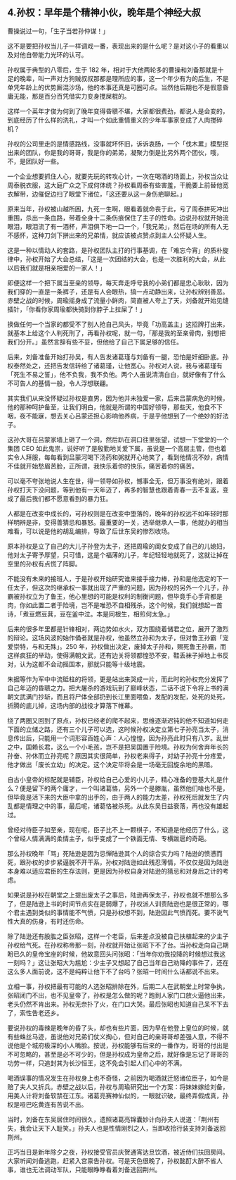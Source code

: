 ## 4.孙权：早年是个精神小伙，晚年是个神经大叔
曹操说过一句，「生子当若孙仲谋！」


这不是要把孙权当儿子一样调戏一番，表现出来的是什么呢？是对这小子的看重以及对他自带能力光环的认可。


孙权属于典型的八零后，生于 182 年，相对于大他两轮多的曹操和刘备那就是十足的晚辈，叫一声对方狗贼叔叔那都是理所应的事，这一个年少有为的后生，不是单凭年龄上的优势厮混沙场，他的本事还真是可圈可点。当然他后期也不是假意昏庸无能，那是百分百凭借实力变身搅屎棍的。


这样一个英年才俊为何到了晚年变得昏聩不堪，大家都很费劲，都说人是会变的，到底经历了什么样的洗礼，才叫一个如此重情重义的少年军事家变成了人肉搅碎机？


孙权的公司里走的是情感路线，没事就坏怀旧，诉诉衷肠，一个「伐木累」模型抠出来的团队，你是我的哥哥，我是你的弟弟，凝聚力倒是比另外两个团伙，哦，不，是团队好一些。


一个企业想要抓住人心，就要先玩的转攻心计，一次在喝酒的场面上，孙权当众让周泰脱衣服，这大庭广众之下成何体统？孙权看周泰有些害羞，干脆要上前替他宽衣解带，边催促边扫了眼堂下诸位，「这还要从这一身伤疤聊起。」


原来当年，孙权被山越所困，九死一生啊，眼看着就命丧于此，亏了周泰拼死冲出重围，杀出一条血路，带着全身十二条伤痕保住了主子的性命。边说孙权就开始流眼泪，眼泪流了有一酒杯，声泪俱下地一口一个，「我兄弟」，然后在场的所有人无不感怀，这种刀剑下拼出来的兄弟情，就应该被点赞点到主人公怀疑人生。


这是一种以情动人的套路，是孙权团队主打的行事基调，在「难忘今宵」的质朴旋律中，孙权开始了大会总结，「这是一次团结的大会，也是一次胜利的大会，从此以后我们就是相亲相爱的一家人！」


即便这样一个把下属当至亲的领导，每天奔走呼号我的小弟们都是忠心耿耿，因为我们穿的一直是一条裤子，还是有人会眼热，搞一点动静出来，让孙权辨别善恶。赤壁之战的时候，周瑜摇身成了流量小鲜肉，简直被人夸上了天，刘备就开始见缝插针，「你看你家周瑜都快骑到你脖子上拉屎了！」


换做任何一个当家的都受不了别人抢自己风头，毕竟「功高盖主」这招牌打出来，就基本上给这个人判死刑了，再看孙权呢，就一句，「那是我的至亲骨肉，别想把我们分开。」虽然言辞有些不妥，但他给了自己下属足够的信任。


后来，刘备准备开始打孙吴，有人告发诸葛瑾与刘备有一腿，恐怕是奸细卧底。孙权泰然处之，还把告发信转给了诸葛瑾，让他宽心。孙权对人说，我与诸葛瑾有「死生不易之誓」，他不负我，我不负他。两个人虽说清清白白，就好像有了什么不可告人的基情一般，令人浮想联翩。


其实我们从来没怀疑过孙权是直男，因为他并未独爱一家，后来吕蒙病危的时候，他的那种呵护备至，让我们明白，他就是所谓的中国好领导，那些天，他食不下咽，夜不能寐，想去关心吕蒙还担心影响他养病，于是乎他想到了一个绝妙的好法子。


这孙大哥在吕蒙家墙上砸了一个洞，然后趴在洞口往里张望，试想一下堂堂的一个集团 CEO 如此鬼祟，说好听了是殷勤地关爱下属，虽说是一个高层主管，但也着实令人拜服，每每看到吕蒙河喝下汤药和粥就开心地笑了，看到他情况不妙，病情不佳就开始愁眉苦脸，正所谓，我快乐着你的快乐，痛苦着你的痛苦。


可以毫不夸张地说人生在世，得一领导如孙权，憾事全无，但万事没有绝对，跟着孙权打天下没问题，等到他有一天年迈了，再多的智慧也跟着青春一去不复返，变成了最后我们都不愿意看到的暴力狂。


人都是在改变中成长的，可孙权则是在改变中堕落的，晚年的孙权远不如年轻时那样明辨是非，变得善猜忌和暴怒。最重要的一关，选举继承人一事，他就办的相当难看，可以说是他的胡乱编排，导致了后世东吴的惨烈收场。


原本孙权是立了自己的大儿子孙登为太子，还把周瑜的闺女变成了自己的儿媳妇，他对太子寄予厚望，只可惜，这是个福薄的儿子，年纪轻轻地就死了，这就让掉在空里的孙权有点慌了阵脚。


不能没有未来的接班人，于是孙权开始研究谁来接手接力棒，孙和是他选定的下一任太子，但这次的继承权一事就出现了严重的问题，因为孙权的另外一个儿子，孙霸被孙权立为了鲁王，他心里想的可能是权利的制衡问题，但毕竟手心手背都是肉，你如此置二者于险境，岂不是唯恐不自相残杀，这个时候，我们就想起一首诗，「煮豆燃豆萁，豆在釜中泣。本是同根生，相煎何太急。」


后来的很多年里都是针锋相对，两边势如水火，双方围绕着储君之位，展开了激烈的辩论。这场风波的始作俑者就是孙权，他虽然立孙和为太子，但对鲁王孙霸「宠爱崇特，与和无殊」。250 年，孙权做出决定，废掉太子孙和，赐死鲁王孙霸，而这样疯狂的举动，使得满朝文武，还有边关将领都惶恐不安，鞋丢袜子掉地上书反对，认为这都不会动摇国本，那就只能等十级地震。


朱据等作为军中中流砥柱的将领，更是站出来哭成一片，而此时的孙权充分发挥了自己年迈的昏聩之力。把大屠杀的游戏玩到了巅峰状态，二话不说下令将上书的满朝文武满门抄斩，而且将尸体全部扔到长江里面喂鱼，发配的发配，处死的处死，折腾的底儿掉，这场内部的战役才算落下帷幕。


绕了两圈又回到了原点，孙权已经老的爬不起来，思维逐渐迟钝的他不知道如何走下面的立储之路，还有三个儿子可以选，这时候孙权决定立第七子孙亮当太子，消息传出后，只能用一个词形容百姓心声：人心惶惶，因为孙亮此时只有八岁。乱世之中，国赖长君，这么一个小毛孩，岂不是把吴国置于险境。孙权为何舍弃年长的孙奋、孙休而立孙亮呢？原因其实很简单，孙权老来得子，对幼子孙亮十分疼爱，他才做出「废长立幼」的决定。这个决定毕将会是一场毫无回旋余地的黑暗。


自古小皇帝的标配就是辅臣，孙权给自己心爱的小儿子，精心准备的登基大礼是什么？便是留下的两个庸才，一个叫诸葛恪，另外一个是滕胤，虽然他们啥也不是，但毕竟是活下来的大臣中拿的出手的，由于两人的能力太差，孙权死后就发生了内乱都是情理之中的事，最后呢，诸葛恪被杀死。从此东吴日益衰落，再也没有雄起过。


曾经对待臣子如至亲，现在呢，臣子比不上一颗棋子，不知道是他经历了什么，这个曾经人情满满的柔情主子，似乎变成了一个铁面无情、专横跋扈的奇葩。


那么孙权晚年「骂」死陆逊是因为忌惮陆逊其个人的综合实力吗？陆逊的愤懑而死，跟孙权的步步紧逼脱不开干系，孙权对陆逊如此残忍薄情，不仅仅是因为陆逊本身难以适应君臣的生存法则，更是因为孙权自身对陆逊的猜忌和对身后之计的考虑。


如果说是孙权在朝堂之上提出废太子之事后，陆逊再保太子，孙权也就不想那么多了，但是陆逊上书的时间节点实在是弱爆了，孙权派人训责陆逊也是很正常的，哪个君主遇到类似的事情能不气愤，只是孙权想不到，陆逊因此气愤而死。要不说气性大真的伤身，有时还伤命。


除了陆逊还有股肱之臣张昭，这样一个老臣，后来差点没被自己扶植起来的少主子孙权给气死。在孙权称帝那一刻，孙权就开始让张昭下不了台。当孙权走向自己期盼已久的皇帝宝座的时候，他故意回头问张昭：「当年你劝我投降的时候想过我这一刻吗？」这让张昭大为尴尬：少主子又想起了自己当年自己劝降的事件了，还在这么多人面前说，这不是纯粹让他下不了台吗？张昭一时间什么话都说不出来。


立相一事，孙权把最有可能的人选张昭排除在外，后期二人在武朝堂上时常争执，张昭闭门不出，也不见皇帝了，孙权是怎么做的呢？跑到人家门口放火逼他出来，老头仍然不肯出来。孙权无奈扑了火，在门口大哭。最后张昭也知道自己呆不下去了，索性告老还乡。


要说孙权的毒辣是晚年的昏了头，却也有些片面，因为早在他登上皇位的时候，就有些蛛丝马迹，虽说他对兄弟们仗义掏心，但对自己的亲哥哥却差强人意，不得不说他是个城府极深的小人嘴脸。按说，孙权能够有后来的一番作为，哥哥的付出是不可忽略的，甚至是必不可少的，但是孙权成为皇帝之后，就好像是忘记了哥哥的功劳一样，只追封其为长沙恒王，这不免会引起人们心中的不满。


喝酒误事的情况发生在孙权身上也不奇怪，之前因为喝酒就迁怒诸位臣子，如今是赔了夫人又折兵。赤壁之战以后，孙权与周瑜研究出一个方案：将妹妹嫁给刘备，用美人计将刘备软禁在江东。诸葛亮赛神仙似的，一眼就识破，最终弄假成真，孙权是哑巴吃黄连有苦说不出。


当时，刘备在东吴居住时间很久，遗照诸葛亮锦囊妙计向孙夫人说道：「荆州有失，我会让天下人耻笑。」孙夫人也是性情刚烈之人，当即收拾行装支持刘备返回荆州。


正巧当日是新年除夕之夜，孙权接受官员庆贺通宵达旦饮酒，被近侍们扶回房间。大家听闻刘备逃跑，赶紧入宫禀告孙权。可是天色很晚了，孙权酩酊大醉不省人事，谁也无法调动军队，只能眼睁睁看着刘备逃回荆州。

